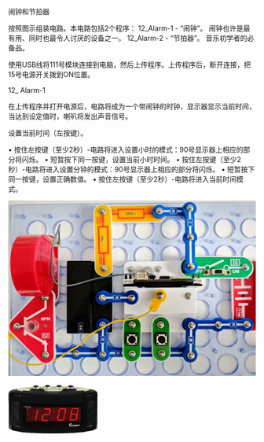 闹钟和节拍器

按照图示组装电路。本电路包括2个程序：
12_Alarm-1 - “闹钟”。
闹钟也许是最有用、同时也最令人讨厌的设备之一。
12_Alarm-2 - “节拍器”。
音乐初学者的必备品。

使用USB线将111号模块连接到电脑，然后上传程序。上传程序后，断开连接，把15号电源开关拨到ON位置。

12_ Alarm-1

在上传程序并打开电源后，电路将成为一个带闹钟的时钟，显示器显示当前时间，当达到设定值时，喇叭将发出声音信号。

设置当前时间（左按键）。

• 按住左按键（至少2秒）-电路将进入设置小时的模式：90号显示器上相应的部分将闪烁。
• 短暂按下同一按键，设置当前小时时间。
• 按住左按键（至少2秒）-电路将进入设置分钟的模式：90号显示器上相应的部分将闪烁。
• 短暂按下同一按键，设置正确数值。
• 按住左按键（至少2秒）-电路将进入当前时间模式。

![](092p1.jpg)

![](092p2.png)
